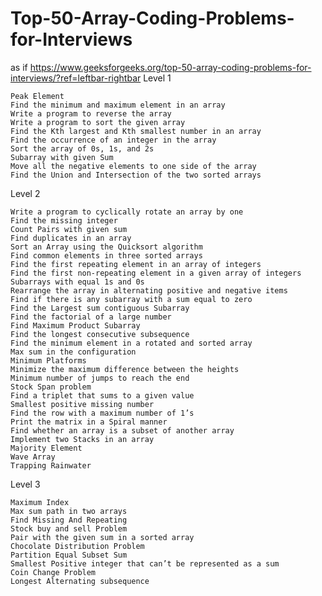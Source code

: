 # Top-50-Array-Coding-Problems-for-Interviews
as if https://www.geeksforgeeks.org/top-50-array-coding-problems-for-interviews/?ref=leftbar-rightbar
Level 1

    Peak Element
    Find the minimum and maximum element in an array
    Write a program to reverse the array
    Write a program to sort the given array
    Find the Kth largest and Kth smallest number in an array
    Find the occurrence of an integer in the array
    Sort the array of 0s, 1s, and 2s
    Subarray with given Sum
    Move all the negative elements to one side of the array
    Find the Union and Intersection of the two sorted arrays

 
Level 2

    Write a program to cyclically rotate an array by one
    Find the missing integer
    Count Pairs with given sum
    Find duplicates in an array
    Sort an Array using the Quicksort algorithm
    Find common elements in three sorted arrays
    Find the first repeating element in an array of integers
    Find the first non-repeating element in a given array of integers
    Subarrays with equal 1s and 0s
    Rearrange the array in alternating positive and negative items
    Find if there is any subarray with a sum equal to zero
    Find the Largest sum contiguous Subarray
    Find the factorial of a large number
    Find Maximum Product Subarray
    Find the longest consecutive subsequence
    Find the minimum element in a rotated and sorted array
    Max sum in the configuration
    Minimum Platforms
    Minimize the maximum difference between the heights
    Minimum number of jumps to reach the end
    Stock Span problem
    Find a triplet that sums to a given value
    Smallest positive missing number
    Find the row with a maximum number of 1’s
    Print the matrix in a Spiral manner
    Find whether an array is a subset of another array
    Implement two Stacks in an array
    Majority Element
    Wave Array
    Trapping Rainwater

Level 3

    Maximum Index
    Max sum path in two arrays
    Find Missing And Repeating
    Stock buy and sell Problem
    Pair with the given sum in a sorted array
    Chocolate Distribution Problem
    Partition Equal Subset Sum
    Smallest Positive integer that can’t be represented as a sum
    Coin Change Problem
    Longest Alternating subsequence
